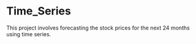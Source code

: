 # Time_Series
This project involves forecasting the stock prices for the next 24 months using time series.
